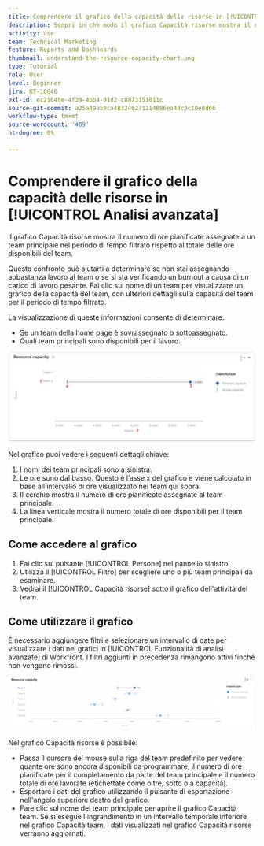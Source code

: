 ```yaml
---
title: Comprendere il grafico della capacità delle risorse in [!UICONTROL Analisi avanzata]
description: Scopri in che modo il grafico Capacità risorse mostra il numero di ore pianificate assegnate a un team principale entro il periodo di tempo filtrato rispetto al totale delle ore disponibili del team.
activity: use
team: Technical Marketing
feature: Reports and Dashboards
thumbnail: understand-the-resource-capacity-chart.png
type: Tutorial
role: User
level: Beginner
jira: KT-10046
exl-id: ec21049e-4f39-4bb4-91d2-c8873151811c
source-git-commit: a25a49e59ca483246271214886ea4dc9c10e8d66
workflow-type: tm+mt
source-wordcount: '409'
ht-degree: 0%

---
```


# Comprendere il grafico della capacità delle risorse in [!UICONTROL Analisi avanzata]

Il grafico Capacità risorse mostra il numero di ore pianificate assegnate a un team principale nel periodo di tempo filtrato rispetto al totale delle ore disponibili del team.

Questo confronto può aiutarti a determinare se non stai assegnando abbastanza lavoro al team o se si sta verificando un burnout a causa di un carico di lavoro pesante. Fai clic sul nome di un team per visualizzare un grafico della capacità del team, con ulteriori dettagli sulla capacità del team per il periodo di tempo filtrato.

La visualizzazione di queste informazioni consente di determinare:

* Se un team della home page è sovrassegnato o sottoassegnato.
* Quali team principali sono disponibili per il lavoro.

![Immagine che mostra un grafico della capacità delle risorse con i numeri nelle aree descritte nei punti elenco seguenti](assets/section-3-2.png)

Nel grafico puoi vedere i seguenti dettagli chiave:

1. I nomi dei team principali sono a sinistra.
1. Le ore sono dal basso. Questo è l’asse x del grafico e viene calcolato in base all’intervallo di ore visualizzato nei team qui sopra.
1. Il cerchio mostra il numero di ore pianificate assegnate al team principale.
1. La linea verticale mostra il numero totale di ore disponibili per il team principale.

## Come accedere al grafico

1. Fai clic sul pulsante [!UICONTROL Persone] nel pannello sinistro.
1. Utilizza il [!UICONTROL Filtro] per scegliere uno o più team principali da esaminare.
1. Vedrai il [!UICONTROL Capacità risorse] sotto il grafico dell&#39;attività del team.

## Come utilizzare il grafico

È necessario aggiungere filtri e selezionare un intervallo di date per visualizzare i dati nei grafici in [!UICONTROL Funzionalità di analisi avanzate] di Workfront. I filtri aggiunti in precedenza rimangono attivi finché non vengono rimossi.

![Immagine che mostra un grafico della capacità delle risorse](assets/section-3-3.png)

Nel grafico Capacità risorse è possibile:

* Passa il cursore del mouse sulla riga del team predefinito per vedere quante ore sono ancora disponibili da programmare, il numero di ore pianificate per il completamento da parte del team principale e il numero totale di ore lavorate (etichettate come oltre, sotto o a capacità).
* Esportare i dati del grafico utilizzando il pulsante di esportazione nell&#39;angolo superiore destro del grafico.
* Fare clic sul nome del team principale per aprire il grafico Capacità team. Se si esegue l&#39;ingrandimento in un intervallo temporale inferiore nel grafico Capacità team, i dati visualizzati nel grafico Capacità risorse verranno aggiornati.
